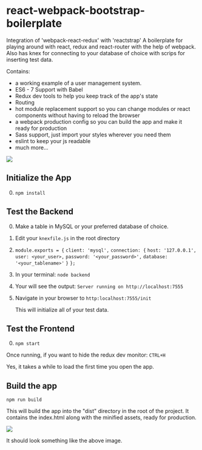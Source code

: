 
# react-webpack-bootstrap-boilerplate
Integration of 'webpack-react-redux' with 'reactstrap'
A boilerplate for playing around with react, redux and react-router with the help of webpack.
Also has knex for connecting to your database of choice with scrips for inserting test data.

Contains: 

* a working example of a user management system.
* ES6 - 7 Support with Babel
* Redux dev tools to help you keep track of the app's state
* Routing
* hot module replacement support so you can change modules or react components without having to reload the browser
* a webpack production config so you can build the app and make it ready for production
* Sass support, just import your styles wherever you need them
* eslint to keep your js readable
* much more...



![](http://jpsierens.com/wp-content/uploads/2016/06/filterableTable-1.gif)


## Initialize the App

0. ```npm install```

## Test the Backend

0. Make a table in MySQL or your preferred database of choice.
0. Edit your `knexfile.js` in the root directory

0. `module.exports = {`
    `client: 'mysql',`
    `connection: {`
        `host: '127.0.0.1',`
        `user: <your_user>,`
        `password: '<your_password>',`
        `database: '<your_tablename>'`
    `}`
`};`

0. In your terminal:
    ```node backend```

0. Your will see the output:
    ```Server running on http://localhost:7555```

0. Navigate in your browser to `http:localhost:7555/init`

    This will initialize all of your test data.

## Test the Frontend

0. ```npm start```

Once running, if you want to hide the redux dev monitor: ```CTRL+H```

Yes, it takes a while to load the first time you open the app.

## Build the app
```npm run build```

This will build the app into the "dist" directory in the root of the project. It contains the index.html along with the minified assets, ready for production.

![](http://i.imgur.com/uUg2A3S.png)

It should look something like the above image.



